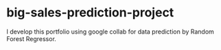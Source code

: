 # big-sales-prediction-project
I develop this portfolio using google collab for data prediction by Random Forest Regressor.
